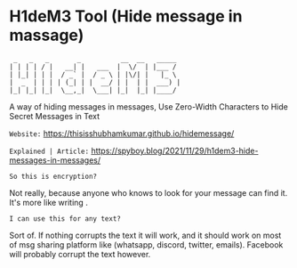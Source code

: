 # H1deM3 Tool (Hide message in massage)
```
 _   _   _       _          __  __   _____ 
| | | | / |   __| |   ___  |  \/  | |___ / 
| |_| | | |  / _` |  / _ \ | |\/| |   |_ \ 
|  _  | | | | (_| | |  __/ | |  | |  ___) |
|_| |_| |_|  \__,_|  \___| |_|  |_| |____/ 
```

A way of hiding messages in messages, Use Zero-Width Characters to Hide Secret Messages in Text

`Website:` https://thisisshubhamkumar.github.io/hidemessage/

`Explained | Article:` https://spyboy.blog/2021/11/29/h1dem3-hide-messages-in-messages/

`So this is encryption?`

Not really, because anyone who knows to look for your message can find it. It's more like writing <!-- hidden comments -->.

`I can use this for any text?`

Sort of. If nothing corrupts the text it will work, and it should work on most of msg sharing platform like (whatsapp, discord, twitter, emails). Facebook will probably corrupt the text however.
